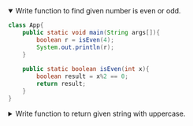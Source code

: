 <details open>
<summary>Write function to find given number is even or odd.</summary>
<p>

```java
class App{  
    public static void main(String args[]){
        boolean r = isEven(4);
        System.out.println(r);  
    }  
    
    public static boolean isEven(int x){
        boolean result = x%2 == 0;
        return result;
    }
}  
```

</p>
</details> 

<details>
<summary>Write function to return given string with uppercase.</summary>
<p>

```java
class App{  
    public static void main(String args[]){
        String str = toUpper("welcome");
        System.out.println(str);  
    }  
    
    public static boolean toUpper(String s){
        String result = s.toUpperCase();
        return result;
    }
}  
```

</p>
</details> 
